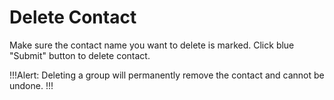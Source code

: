 # Delete Contact

Make sure the contact name you want to delete is marked. Click blue "Submit" button to delete contact.

!!!Alert:
Deleting a group will permanently remove the contact and cannot be undone.
!!!